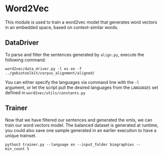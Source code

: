 # Word2Vec
This module is used to train a word2vec model that generates word vectors in an embedded space,
 based on context-similar words.

## DataDriver
To parse and filter the sentences generated by `align.py`, execute the following command:
```
word2vec/data_driver.py -l es en -f ../gebiotoolkit/corpus_alignment/aligned/
```
You can either specify the languages via command line with the `-l` argument, or let the script pull the desired
 languages from the `LANGUAGES` set defined  in `word2vec/utils/constants.py` 

## Trainer
Now that we have filtered our sentences and generated the xmls, we can train our word vectors model. The balanced
 dataset is generated at runtime, you could also save one sample generated in an earlier execution to have a unique 
  trainset.
```
python3 trainer.py --language en --input_folder biographies --min_count 5 
```